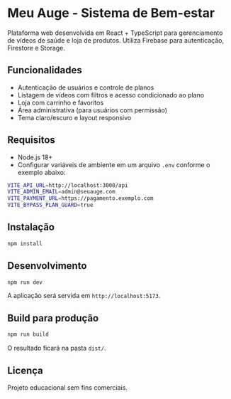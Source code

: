 # Meu Auge - Sistema de Bem-estar

Plataforma web desenvolvida em React + TypeScript para gerenciamento de vídeos de saúde e loja de produtos. Utiliza Firebase para autenticação, Firestore e Storage.

## Funcionalidades

- Autenticação de usuários e controle de planos
- Listagem de vídeos com filtros e acesso condicionado ao plano
- Loja com carrinho e favoritos
- Área administrativa (para usuários com permissão)
- Tema claro/escuro e layout responsivo

## Requisitos

- Node.js 18+
- Configurar variáveis de ambiente em um arquivo `.env` conforme o exemplo abaixo:

```bash
VITE_API_URL=http://localhost:3000/api
VITE_ADMIN_EMAIL=admin@seuauge.com
VITE_PAYMENT_URL=https://pagamento.exemplo.com
VITE_BYPASS_PLAN_GUARD=true
```

## Instalação

```bash
npm install
```

## Desenvolvimento

```bash
npm run dev
```

A aplicação será servida em `http://localhost:5173`.

## Build para produção

```bash
npm run build
```

O resultado ficará na pasta `dist/`.

## Licença

Projeto educacional sem fins comerciais.
